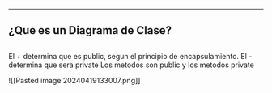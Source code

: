 
---
## ¿Que es un Diagrama de Clase?


## 
El + determina que es public, segun el principio de encapsulamiento.
El - determina que sera private 
Los metodos son public y los metodos private

![[Pasted image 20240419133007.png]]